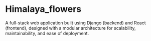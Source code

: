 # Himalaya_flowers
A full-stack web application built using Django (backend) and React (frontend), designed with a modular architecture for scalability, maintainability, and ease of deployment.
